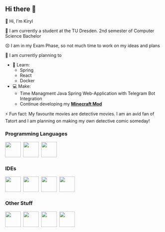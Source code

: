 ## Hi there 👋


👋 Hi, I'm Kiryl

📖 I am currently a student at the TU Dresden. 2nd semester of Computer Science Bachelor

😣 I am in my Exam Phase, so not much time to work on my ideas and plans

🔭 I am currently planning to 
- 🌱 Learn:
  - Spring
  - React
  - Docker
- 💻 Make:
  - Time Managment Java Spring Web-Application with Telegram Bot Integration
  - Continue developing my **[Minecraft Mod](https://github.com/xSpleet/Magpie)**

⚡ Fun fact: My favourite movies are detective movies. I am an avid fan of Tatort and I am planning on making my own detective comic someday!

### Programming Languages

  <div>
    <img src="https://cdn.jsdelivr.net/gh/devicons/devicon@latest/icons/java/java-original.svg" width="50" height="50"/>&nbsp
    <img src="https://cdn.jsdelivr.net/gh/devicons/devicon@latest/icons/python/python-original.svg" width="50" height="50"/>&nbsp
    <img src="https://cdn.jsdelivr.net/gh/devicons/devicon@latest/icons/cplusplus/cplusplus-original.svg" width="50" height="50"/>&nbsp
  </div>
  
### IDEs

  <div>
    <img src="https://cdn.jsdelivr.net/gh/devicons/devicon@latest/icons/intellij/intellij-original.svg" width="50" height="50"/>&nbsp
    <img src="https://cdn.jsdelivr.net/gh/devicons/devicon@latest/icons/pycharm/pycharm-original.svg" width="50" height="50"/>&nbsp
    <img src="https://cdn.jsdelivr.net/gh/devicons/devicon@latest/icons/eclipse/eclipse-original.svg" width="50" height="50"/>&nbsp
    <img src="https://cdn.jsdelivr.net/gh/devicons/devicon@latest/icons/vscode/vscode-original.svg" width="50" height="50"/>
  </div>
  
### Other Stuff

  <div>
    <img src="https://cdn.jsdelivr.net/gh/devicons/devicon@latest/icons/git/git-original.svg" width="50" height="50"/>&nbsp
    <img src="https://cdn.jsdelivr.net/gh/devicons/devicon@latest/icons/mysql/mysql-original.svg" width="50" height="50"/>&nbsp
    <img src="https://cdn.jsdelivr.net/gh/devicons/devicon@latest/icons/ubuntu/ubuntu-original.svg" width="50" height="50"/>&nbsp
    <img src="https://cdn.jsdelivr.net/gh/devicons/devicon@latest/icons/photoshop/photoshop-original.svg" width="50" height="50"/>
  </div>
